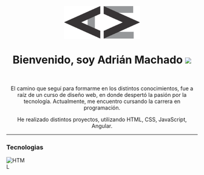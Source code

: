 

<p align="center">
  <img align="center" src="https://github.com/adrianmachadodev/adrianmachadodev/blob/main/logo-adrian-dark.png" width="200"/>
</p>

<h1 align="center">Bienvenido, soy Adrián Machado <img src = "https://raw.githubusercontent.com/MartinHeinz/MartinHeinz/master/wave.gif" width = 30px>  </h1>

<br>

<p align="center" width="150px"> El camino que seguí para formarme en los distintos conocimientos, fue a raíz de un curso de diseño web, en donde despertó la pasión por la tecnología. Actualmente, me encuentro cursando la carrera en programación.</p>

<p align="center" width="150px"> He realizado distintos proyectos, utilizando HTML, CSS, JavaScript, Angular.</p>

<hr>

### Tecnologias
<img align="left" alt="HTML" width="50px" src="https://cdn.jsdelivr.net/npm/simple-icons@3.2.0/icons/html5.svg" />




<!--
**adrianmachadodev/adrianmachadodev** is a ✨ _special_ ✨ repository because its `README.md` (this file) appears on your GitHub profile.

Here are some ideas to get you started:

- 🔭 I’m currently working on ...
- 🌱 I’m currently learning ...
- 👯 I’m looking to collaborate on ...
- 🤔 I’m looking for help with ...
- 💬 Ask me about ...
- 📫 How to reach me: ...
- 😄 Pronouns: ...
- ⚡ Fun fact: ...
-->

